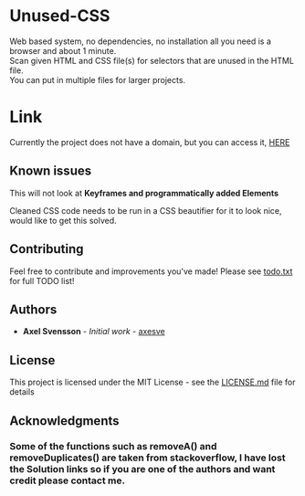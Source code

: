 # Unused-CSS
Web based system, no dependencies, no installation all you need is a browser and about 1 minute.<br>
Scan given HTML and CSS file(s) for selectors that are unused in the HTML file.<br>
You can put in multiple files for larger projects.

# Link

Currently the project does not have a domain, but you can access it,
[HERE](https://axesve.github.io/unused-css/)

## Known issues

This will not look at **Keyframes and programmatically added Elements**

Cleaned CSS code needs to be run in a CSS beautifier for it to look nice, would like to get this solved.

## Contributing

Feel free to contribute and improvements you've made!
Please see [todo.txt](todo.txt) for full TODO list!

## Authors

* **Axel Svensson** - *Initial work* - [axesve](https://github.com/axesve)

## License

This project is licensed under the MIT License - see the [LICENSE.md](LICENSE.md) file for details

## Acknowledgments

### Some of the functions such as removeA() and removeDuplicates() are taken from stackoverflow, I have lost the Solution links so if you are one of the authors and want credit please contact me.
